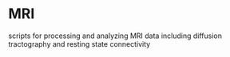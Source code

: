 MRI
==========
scripts for processing and analyzing MRI data including diffusion tractography and resting state connectivity
